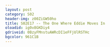 ```yaml
---
layout: post 
category: S02 
header-img: z00ZiGW50ho 
title: S02E17 -- The One Where Eddie Moves In 
oloadid: ig0v8GKDiy4 
gdriveid: 0BzyFMnstuAWRcDI1eFFjUlRSTHc 
bgcolor: 961C1B
--- 
```

<!--more--> 
